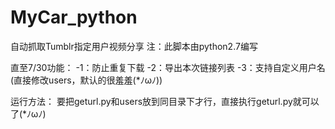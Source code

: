 # MyCar_python
自动抓取Tumblr指定用户视频分享
注：此脚本由python2.7编写

直至7/30功能：
-1：防止重复下载
-2：导出本次链接列表
-3：支持自定义用户名(直接修改users，默认的很羞羞(*ﾉωﾉ))

运行方法：
要把geturl.py和users放到同目录下才行，直接执行geturl.py就可以了(*ﾉωﾉ)
